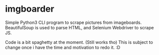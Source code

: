 # imgboarder
Simple Python3 CLI program to scrape pictures from imageboards.
BeautifulSoup is used to parse HTML, and Selenium Webdriver to scrape JS.

Code is a bit spaghetty at the moment.  (Still works tho) 
This is subject to change once i have the time and motivation to redo it. :D
